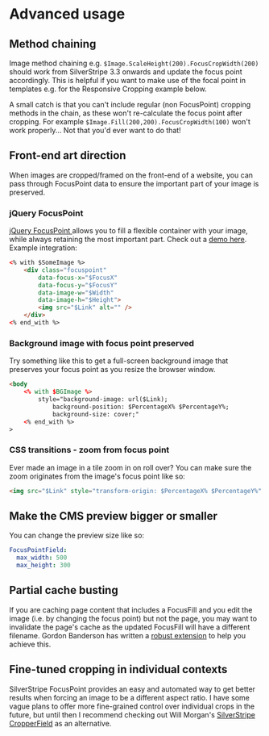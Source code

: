 # Advanced usage

## Method chaining

Image method chaining e.g. `$Image.ScaleHeight(200).FocusCropWidth(200)` should work from SilverStripe 3.3 onwards and update the focus point accordingly. This is helpful if you want to make use of the focal point in templates e.g. for the Responsive Cropping example below.

A small catch is that you can't include regular (non FocusPoint) cropping methods in the chain, as these won't re-calculate the focus point after cropping. For example `$Image.Fill(200,200).FocusCropWidth(100)` won't work properly... Not that you'd ever want to do that!

## Front-end art direction

When images are cropped/framed on the front-end of a website, you can pass through FocusPoint data to ensure the important part of your image is preserved.

### jQuery FocusPoint
[jQuery FocusPoint ](https://github.com/jonom/jquery-focuspoint) allows you to fill a flexible container with your image, while always retaining the most important part. Check out a [demo here](http://jonom.github.io/jquery-focuspoint/demos/grid/lizard.html). Example integration:

```html
<% with $SomeImage %>
	<div class="focuspoint"
		data-focus-x="$FocusX"
		data-focus-y="$FocusY"
		data-image-w="$Width"
		data-image-h="$Height">
		<img src="$Link" alt="" />
	</div>
<% end_with %>
```

### Background image with focus point preserved

Try something like this to get a full-screen background image that preserves your focus point as you resize the browser window.

```html
<body
	<% with $BGImage %>
		style="background-image: url($Link);
			background-position: $PercentageX% $PercentageY%;
			background-size: cover;"
	<% end_with %>
>
```

### CSS transitions - zoom from focus point

Ever made an image in a tile zoom in on roll over? You can make sure the zoom originates from the image's focus point like so:

```html
<img src="$Link" style="transform-origin: $PercentageX% $PercentageY%" />
```

## Make the CMS preview bigger or smaller

You can change the preview size like so:

```yml
FocusPointField:
  max_width: 500
  max_height: 300
```

## Partial cache busting

If you are caching page content that includes a FocusFill and you edit the image (i.e. by changing the focus point) but not the page, you may want to invalidate the page's cache as the updated FocusFill will have a different filename. Gordon Banderson has written a [robust extension](https://github.com/gordonbanderson/weboftalent-imageeditpartialcachebust) to help you achieve this.

## Fine-tuned cropping in individual contexts

SilverStripe FocusPoint provides an easy and automated way to get better results when forcing an image to be a different aspect ratio. I have some vague plans to offer more fine-grained control over individual crops in the future, but until then I recommend checking out Will Morgan's [SilverStripe CropperField](https://github.com/willmorgan/silverstripe-cropperfield) as an alternative.

